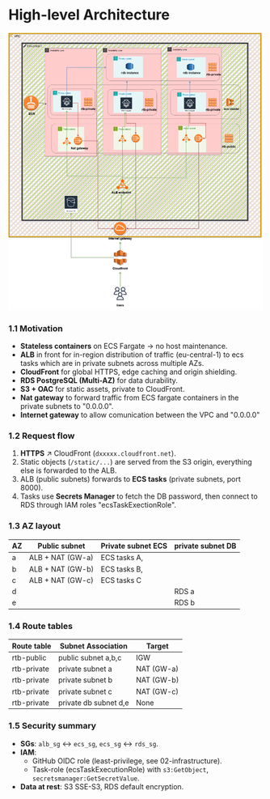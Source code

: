 # High-level Architecture

![Notejam AWS diagram](./Platform-engineer-Page-1.png)

### 1.1  Motivation
* **Stateless containers** on ECS Fargate → no host maintenance.  
* **ALB** in front for in-region distribution of traffic (eu-central-1) to ecs tasks which are in private subnets across multiple AZs.  
* **CloudFront** for global HTTPS, edge caching and origin shielding.  
* **RDS PostgreSQL (Multi-AZ)** for data durability.  
* **S3 + OAC** for static assets, private to CloudFront.
* **Nat gateway** to forward traffic from ECS fargate containers in the private subnets to "0.0.0.0".
* **Internet gateway** to allow comunication between the VPC and "0.0.0.0"

### 1.2  Request flow
1. **HTTPS** ↗ CloudFront (`dxxxxx.cloudfront.net`).  
2. Static objects (`/static/...`) are served from the S3 origin, everything else is forwarded to the ALB.  
3. ALB (public subnets) forwards to **ECS tasks** (private subnets, port 8000).  
4. Tasks use **Secrets Manager** to fetch the DB password, then connect to RDS through IAM roles "ecsTaskExectionRole".

### 1.3  AZ layout
| AZ | Public subnet     | Private subnet  ECS   | private subnet DB  |
|----|-------------------|-----------------------|--------------------|
| a  | ALB + NAT (GW-a)  | ECS tasks A,          |                    |
| b  | ALB + NAT (GW-b)  | ECS tasks B,          |                    |
| c  | ALB + NAT (GW-c)  | ECS tasks C           |                    |
| d  |                   |                       | RDS a              |
| e  |                   |                       | RDS b              |

### 1.4 Route tables
| Route table | Subnet Association | Target |
|-------------|--------------------|--------|
|rtb-public   |  public subnet a,b,c| IGW   |
|rtb-private  |  private subnet a   | NAT (GW-a) |
|rtb-private  |  private subnet b   | NAT (GW-b) |
|rtb-private  |  private subnet c   | NAT (GW-c) |
|rtb-private  |  private db subnet d,e | None |

### 1.5  Security summary
* **SGs**: `alb_sg` ↔ `ecs_sg`, `ecs_sg` ↔ `rds_sg`.
* **IAM**:  
  * GitHub OIDC role (least-privilege, see 02-infrastructure).  
  * Task-role (ecsTaskExecutionRole) with `s3:GetObject`, `secretsmanager:GetSecretValue`.  
* **Data at rest**: S3 SSE-S3, RDS default encryption.
